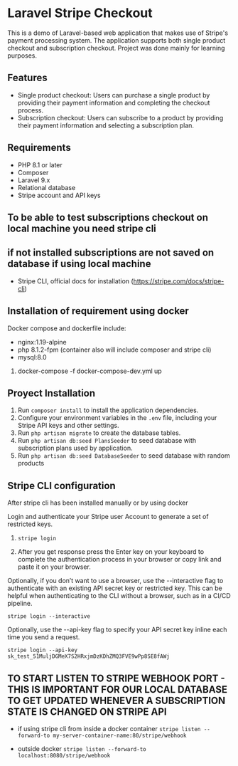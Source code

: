 # Laravel Stripe Checkout

This is a demo of Laravel-based web application that makes use of Stripe's payment processing system. The application supports both single product checkout and subscription checkout. Project was done mainly for learning purposes.

## Features

- Single product checkout: Users can purchase a single product by providing their payment information and completing the checkout process.
- Subscription checkout: Users can subscribe to a product by providing their payment information and selecting a subscription plan.

## Requirements

- PHP 8.1 or later
- Composer
- Laravel 9.x
- Relational database
- Stripe account and API keys

## To be able to test subscriptions checkout on local machine you need stripe cli
## if not installed subscriptions are not saved on database if using local machine
- Stripe CLI, official docs for installation (https://stripe.com/docs/stripe-cli)


## Installation of requirement using docker

Docker compose and dockerfile include:
- nginx:1.19-alpine
- php 8.1.2-fpm (container also will include composer and stripe cli)
- mysql:8.0

1. docker-compose -f docker-compose-dev.yml up

## Proyect Installation

1. Run `composer install` to install the application dependencies.
2. Configure your environment variables in the `.env` file, including your Stripe API keys and other settings.
3. Run `php artisan migrate` to create the database tables.
4. Run `php artisan db:seed PlansSeeder` to seed database with subscription plans used by application.
5. Run `php artisan db:seed DatabaseSeeder` to seed database with random products

## Stripe CLI configuration

After stripe cli has been installed manually or by using docker

Login and authenticate your Stripe user Account to generate a set of restricted keys.
1. `stripe login`

2. After you get response press the Enter key on your keyboard to complete the authentication process in your browser or copy link and paste it on your browser.


Optionally, if you don’t want to use a browser, use the --interactive flag to authenticate with an existing API secret key or restricted key. This can be helpful when authenticating to the CLI without a browser, such as in a CI/CD pipeline.

`stripe login --interactive`

Optionally, use the --api-key flag to specify your API secret key inline each time you send a request.

`stripe login --api-key sk_test_51MuljDGMeX7S2HRxjmDzKDhZMQ3FVE9wPp8SE8fAWj`

## TO START LISTEN TO STRIPE WEBHOOK PORT - THIS IS IMPORTANT FOR OUR LOCAL DATABASE TO GET UPDATED WHENEVER A SUBSCRIPTION STATE IS CHANGED ON STRIPE API

- if using stripe cli from inside a docker container
`stripe listen --forward-to my-server-container-name:80/stripe/webhook`

- outside docker
`stripe listen --forward-to localhost:8080/stripe/webhook`

